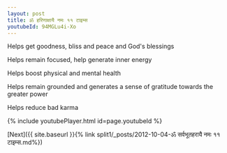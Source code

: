 ```yaml
---
layout: post
title: ॐ हरिणाक्षायै नमः ११ टाइम्स
youtubeId: 94MGLu4i-Xo
---
```

 
 
Helps get goodness, bliss and peace and God's blessings
 
Helps remain focused, help generate inner energy 
 
Helps boost physical and mental health 
 
Helps remain grounded and generates a sense of gratitude towards the greater power 
 
Helps reduce bad karma
 
 
 
 


{% include youtubePlayer.html id=page.youtubeId %}
 
[Next]({{ site.baseurl }}{% link  split1/_posts/2012-10-04-ॐ सर्वभूतहरायै नमः ११ टाइम्स.md%})
 
